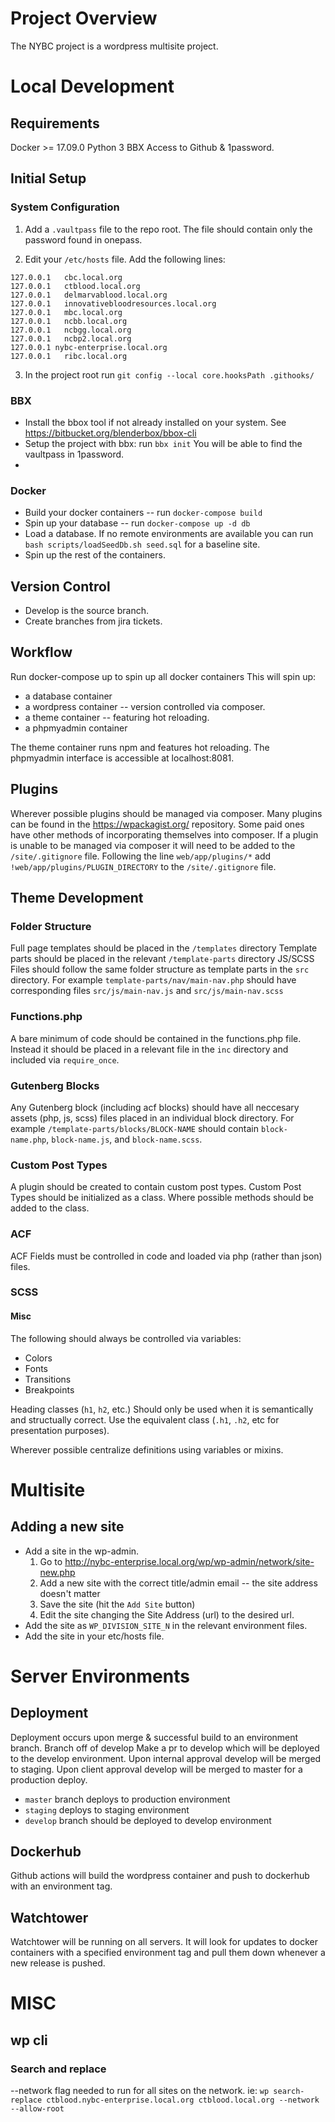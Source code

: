 # Project Overview
The NYBC project is a wordpress multisite project.


# Local Development

## Requirements
Docker >= 17.09.0
Python 3
BBX
Access to Github & 1password.

## Initial Setup

### System Configuration
1. Add a `.vaultpass` file to the repo root. The file should contain only the password found in onepass.


2. Edit your `/etc/hosts` file.
   Add the following lines:
```
127.0.0.1	cbc.local.org
127.0.0.1	ctblood.local.org
127.0.0.1	delmarvablood.local.org
127.0.0.1	innovativebloodresources.local.org
127.0.0.1	mbc.local.org
127.0.0.1	ncbb.local.org
127.0.0.1	ncbgg.local.org
127.0.0.1	ncbp2.local.org
127.0.0.1 nybc-enterprise.local.org
127.0.0.1	ribc.local.org
```

3. In the project root run `git config --local core.hooksPath .githooks/`

### BBX
- Install the bbox tool if not already installed on your system. See https://bitbucket.org/blenderbox/bbox-cli
- Setup the project with bbx: run `bbx init`
  You will be able to find the vaultpass in 1password.
-
### Docker
- Build your docker containers -- run `docker-compose build`
- Spin up your database -- run `docker-compose up -d db`
- Load a database. If no remote environments are available you can run `bash scripts/loadSeedDb.sh seed.sql` for a baseline site.
- Spin up the rest of the containers.

## Version Control
- Develop is the source branch.
- Create branches from jira tickets.


## Workflow
Run docker-compose up to spin up all docker containers
This will spin up:
- a database container
- a wordpress container -- version controlled via composer.
- a theme container -- featuring hot reloading.
- a phpmyadmin container

The theme container runs npm and features hot reloading.
The phpmyadmin interface is accessible at localhost:8081.


## Plugins
Wherever possible plugins should be managed via composer.
Many plugins can be found in the https://wpackagist.org/ repository.
Some paid ones have other methods of incorporating themselves into composer.
If a plugin is unable to be managed via composer it will need to be added to the `/site/.gitignore` file.
Following the line `web/app/plugins/*` add `!web/app/plugins/PLUGIN_DIRECTORY` to the `/site/.gitignore` file.


## Theme Development

### Folder Structure
Full page templates should be placed in the `/templates` directory
Template parts should be placed in the relevant `/template-parts` directory
JS/SCSS Files should follow the same folder structure as template parts in the `src` directory.
For example `template-parts/nav/main-nav.php` should have corresponding files `src/js/main-nav.js` and `src/js/main-nav.scss`

### Functions.php
A bare minimum of code should be contained in the functions.php file. Instead it should be placed in a relevant file in the `inc` directory and included via `require_once`.


### Gutenberg Blocks
Any Gutenberg block (including acf blocks) should have all neccesary assets (php, js, scss) files placed in an individual block directory. For example `/template-parts/blocks/BLOCK-NAME` should contain `block-name.php`, `block-name.js`, and `block-name.scss`.

### Custom Post Types
A plugin should be created to contain custom post types.
Custom Post Types should be initialized as a class. Where possible methods should be added to the class.

### ACF
ACF Fields must be controlled in code and loaded via php (rather than json) files.

### SCSS
#### Misc
The following should always be controlled via variables:
- Colors
- Fonts
- Transitions
- Breakpoints

Heading classes (`h1`, `h2`, etc.) Should only be used when it is semantically and structually correct. Use the equivalent class (`.h1`, `.h2`, etc for presentation purposes).

Wherever possible centralize definitions using variables or mixins.


# Multisite
## Adding a new site
- Add a site in the wp-admin.
  1. Go to http://nybc-enterprise.local.org/wp/wp-admin/network/site-new.php
  2. Add a new site with the correct title/admin email -- the site address doesn't matter
  3. Save the site (hit the `Add Site` button)
  4. Edit the site changing the Site Address (url) to the desired url.
- Add the site as `WP_DIVISION_SITE_N` in the relevant environment files.
- Add the site in your etc/hosts file.

# Server Environments

## Deployment
Deployment occurs upon merge & successful build to an environment branch.
Branch off of develop
Make a pr to develop which will be deployed to the develop environment. Upon internal
approval develop will be merged to staging. Upon client approval develop will be merged to master for a production deploy.

- `master` branch deploys to production environment
- `staging` deploys to staging environment
- `develop` branch should be deployed to develop environment

## Dockerhub
Github actions will build the wordpress container and push to dockerhub with an environment tag.

## Watchtower
Watchtower will be running on all servers. It will look for updates to docker containers with a specified environment tag and pull them down whenever a new release is pushed.


# MISC
## wp cli
### Search and replace
--network flag needed to run for all sites on the network. ie: `wp search-replace ctblood.nybc-enterprise.local.org ctblood.local.org --network --allow-root`
